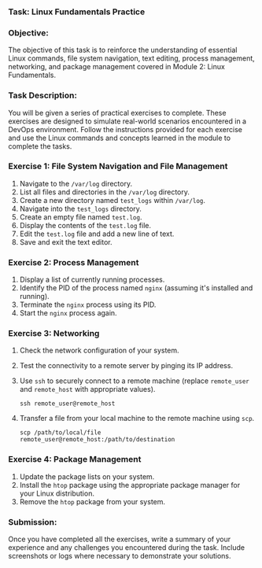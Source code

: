 ### Task: Linux Fundamentals Practice

### Objective:

The objective of this task is to reinforce the understanding of essential Linux commands, file system navigation, text editing, process management, networking, and package management covered in Module 2: Linux Fundamentals.

### Task Description:

You will be given a series of practical exercises to complete. These exercises are designed to simulate real-world scenarios encountered in a DevOps environment. Follow the instructions provided for each exercise and use the Linux commands and concepts learned in the module to complete the tasks.

### Exercise 1: File System Navigation and File Management

1. Navigate to the `/var/log` directory.
2. List all files and directories in the `/var/log` directory.
3. Create a new directory named `test_logs` within `/var/log`.
4. Navigate into the `test_logs` directory.
5. Create an empty file named `test.log`.
6. Display the contents of the `test.log` file.
7. Edit the `test.log` file and add a new line of text.
8. Save and exit the text editor.

### Exercise 2: Process Management

1. Display a list of currently running processes.
2. Identify the PID of the process named `nginx` (assuming it's installed and running).
3. Terminate the `nginx` process using its PID.
4. Start the `nginx` process again.

### Exercise 3: Networking

1. Check the network configuration of your system.
2. Test the connectivity to a remote server by pinging its IP address.
3. Use `ssh` to securely connect to a remote machine (replace `remote_user` and `remote_host` with appropriate values).
    
    ```
    ssh remote_user@remote_host
    
    ```
    
4. Transfer a file from your local machine to the remote machine using `scp`.
    
    ```
    scp /path/to/local/file remote_user@remote_host:/path/to/destination
    
    ```
    

### Exercise 4: Package Management

1. Update the package lists on your system.
2. Install the `htop` package using the appropriate package manager for your Linux distribution.
3. Remove the `htop` package from your system.

### Submission:

Once you have completed all the exercises, write a summary of your experience and any challenges you encountered during the task. Include screenshots or logs where necessary to demonstrate your solutions.

